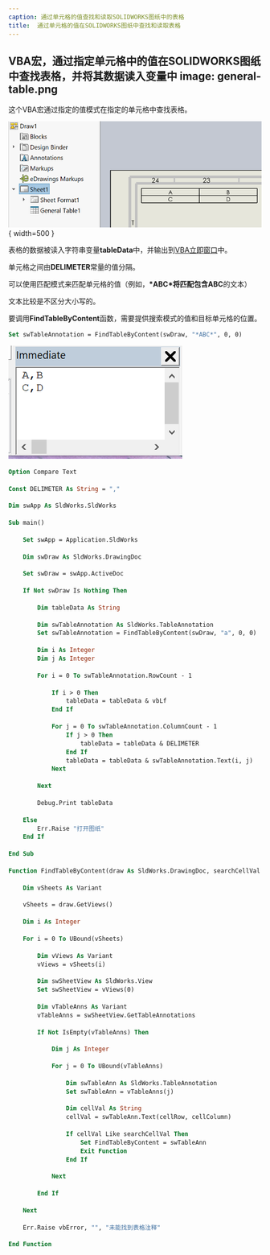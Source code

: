 ```yaml
---
caption: 通过单元格的值查找和读取SOLIDWORKS图纸中的表格
title:  通过单元格的值在SOLIDWORKS图纸中查找和读取表格
---
```

 VBA宏，通过指定单元格中的值在SOLIDWORKS图纸中查找表格，并将其数据读入变量中
image: general-table.png
---
这个VBA宏通过指定的值模式在指定的单元格中查找表格。

![图纸中的通用表格](general-table.png){ width=500 }

表格的数据被读入字符串变量**tableData**中，并输出到[VBA立即窗口](/docs/codestack/visual-basic/vba/vba-editor/windows#immediate-window)中。

单元格之间由**DELIMETER**常量的值分隔。

可以使用匹配模式来匹配单元格的值（例如，**\*ABC\***将匹配包含**ABC**的文本）

文本比较是不区分大小写的。

要调用**FindTableByContent**函数，需要提供搜索模式的值和目标单元格的位置。

~~~ vb jagged
Set swTableAnnotation = FindTableByContent(swDraw, "*ABC*", 0, 0)
~~~

![立即窗口中的表格数据输出](immediate-window-output.png)

~~~ vb
Option Compare Text

Const DELIMETER As String = ","

Dim swApp As SldWorks.SldWorks

Sub main()

    Set swApp = Application.SldWorks
    
    Dim swDraw As SldWorks.DrawingDoc
    
    Set swDraw = swApp.ActiveDoc
    
    If Not swDraw Is Nothing Then
        
        Dim tableData As String
        
        Dim swTableAnnotation As SldWorks.TableAnnotation
        Set swTableAnnotation = FindTableByContent(swDraw, "a", 0, 0)
                
        Dim i As Integer
        Dim j As Integer
        
        For i = 0 To swTableAnnotation.RowCount - 1
            
            If i > 0 Then
                tableData = tableData & vbLf
            End If
            
            For j = 0 To swTableAnnotation.ColumnCount - 1
                If j > 0 Then
                    tableData = tableData & DELIMETER
                End If
                tableData = tableData & swTableAnnotation.Text(i, j)
            Next
            
        Next
        
        Debug.Print tableData
        
    Else
        Err.Raise "打开图纸"
    End If
    
End Sub

Function FindTableByContent(draw As SldWorks.DrawingDoc, searchCellVal As String, cellRow As Integer, cellColumn As Integer) As SldWorks.TableAnnotation
    
    Dim vSheets As Variant
    
    vSheets = draw.GetViews()
    
    Dim i As Integer
    
    For i = 0 To UBound(vSheets)
        
        Dim vViews As Variant
        vViews = vSheets(i)
        
        Dim swSheetView As SldWorks.View
        Set swSheetView = vViews(0)
        
        Dim vTableAnns As Variant
        vTableAnns = swSheetView.GetTableAnnotations
        
        If Not IsEmpty(vTableAnns) Then
            
            Dim j As Integer
            
            For j = 0 To UBound(vTableAnns)
                
                Dim swTableAnn As SldWorks.TableAnnotation
                Set swTableAnn = vTableAnns(j)
                
                Dim cellVal As String
                cellVal = swTableAnn.Text(cellRow, cellColumn)
                
                If cellVal Like searchCellVal Then
                    Set FindTableByContent = swTableAnn
                    Exit Function
                End If
                
            Next
            
        End If
        
    Next
    
    Err.Raise vbError, "", "未能找到表格注释"
    
End Function
~~~